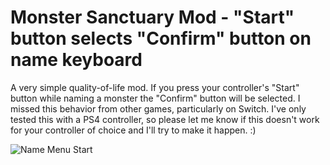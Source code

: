 # Monster Sanctuary Mod - "Start" button selects "Confirm" button on name keyboard
A very simple quality-of-life mod. If you press your controller's "Start" button while naming a monster the "Confirm" button will be selected. I missed this behavior from other games, particularly on Switch. I've only tested this with a PS4 controller, so please let me know if this doesn't work for your controller of choice and I'll try to make it happen. :)

![Name Menu Start](https://user-images.githubusercontent.com/166233/146854617-4b987213-acb5-48aa-96c3-e49ce597f283.gif)
